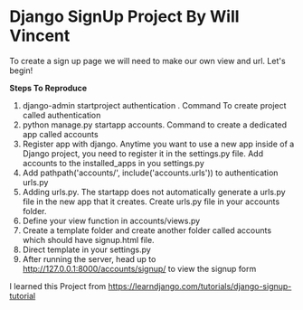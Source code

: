 # Django SignUp Project By Will Vincent

To create a sign up page we will need to make our own view and url. Let's begin!

**Steps To Reproduce**
1. django-admin startproject authentication . Command To create project called authentication
2. python manage.py startapp accounts. Command to create a dedicated app called accounts
3. Register app with django. Anytime you want to use a new app inside of a Django project, you need to register it in the settings.py file. Add accounts to the installed_apps in you settings.py
4. Add pathpath('accounts/', include('accounts.urls')) to authentication urls.py
5. Adding urls.py. The startapp does not automatically generate a urls.py file in the new app that it creates. Create urls.py file in your accounts folder.
6. Define your view function in accounts/views.py
7. Create a template folder and create another folder called accounts which should have signup.html file.
8. Direct template in your settings.py
9. After running the server, head up to http://127.0.0.1:8000/accounts/signup/ to view the signup form

I learned this Project from https://learndjango.com/tutorials/django-signup-tutorial


